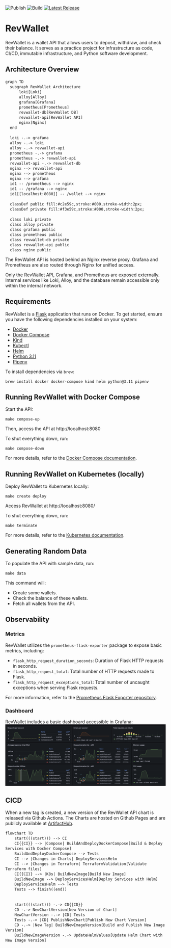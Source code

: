 ![Publish](https://github.com/arthurjguerra/revwallet/actions/workflows/chart-publish.yaml/badge.svg)
![Build](https://github.com/arthurjguerra/revwallet/actions/workflows/build.yaml/badge.svg)
[![Latest Release](https://img.shields.io/github/v/release/arthurjguerra/revwallet?include_prereleases)]([https://github.com/kubernetes/minikube/releases/latest](https://github.com/arthurjguerra/revwallet/releases/latest))

# RevWallet
RevWallet is a wallet API that allows users to deposit, withdraw, and check their balance. It serves as a practice project for infrastructure as code, CI/CD, immutable infrastructure, and Python software development.

## Architecture Overview
```mermaid
graph TD
  subgraph RevWallet Architecture
      loki[Loki]
      alloy[Alloy]
      grafana[Grafana]
      prometheus[Prometheus]
      revwallet-db[RevWallet DB]
      revwallet-api[RevWallet API]
      nginx[Nginx]
  end

  loki -.-> grafana
  alloy -.-> loki
  alloy -.-> revwallet-api
  prometheus -.-> grafana
  prometheus -.-> revwallet-api
  revwallet-api -.-> revwallet-db
  nginx --> revwallet-api
  nginx --> prometheus
  nginx --> grafana
  id1 -- /prometheus --> nginx
  id1 -- /grafana --> nginx
  id1[[localhost:8080]] -- /wallet --> nginx

  classDef public fill:#c2e59c,stroke:#000,stroke-width:2px;
  classDef private fill:#f3e59c,stroke:#000,stroke-width:2px;

  class loki private
  class alloy private
  class grafana public
  class prometheus public
  class revwallet-db private
  class revwallet-api public
  class nginx public
```
The RevWallet API is hosted behind an Nginx reverse proxy. Grafana and Prometheus are also routed through Nginx for unified access.

Only the RevWallet API, Grafana, and Prometheus are exposed externally. Internal services like Loki, Alloy, and the database remain accessible only within the internal network.

## Requirements
RevWallet is a [Flask](https://flask.palletsprojects.com/en/3.0.x/) application that runs on Docker. To get started, ensure you have the following dependencies installed on your system:
- [Docker](https://docs.docker.com/guides/getting-started/)
- [Docker Compose](https://docs.docker.com/compose/gettingstarted/)
- [Kind](https://kind.sigs.k8s.io/docs/user/quick-start/)
- [Kubectl](https://kubernetes.io/docs/reference/kubectl/)
- [Helm](https://helm.sh/docs/intro/quickstart/)
- [Python 3.11](https://www.python.org/downloads/)
- [Pipenv](https://pipenv.pypa.io/en/latest/)

To install dependencies via `brew`:
```
brew install docker docker-compose kind helm python@3.11 pipenv
```

## Running RevWallet with Docker Compose
Start the API:
```
make compose-up
```
Then, access the API at http://localhost:8080

To shut everything down, run:
```
make compose-down
```

For more details, refer to the [Docker Compose documentation](docs/docker-compose.md).

## Running RevWallet on Kubernetes (locally)
Deploy RevWallet to Kubernetes locally:

```
make create deploy
```

Access RevWallet at http://localhost:8080/

To shut everything down, run:
```
make terminate
```

For more details, refer to the [Kubernetes documentation](docs/k8s-kind.md).

## Generating Random Data
To populate the API with sample data, run:

```
make data
```

This command will:
- Create some wallets.
- Check the balance of these wallets.
- Fetch all wallets from the API.

## Observability

### Metrics
RevWallet utilizes the `prometheus-flask-exporter` package to expose basic metrics, including:

- `flask_http_request_duration_seconds`: Duration of Flask HTTP requests in seconds.
- `flask_http_request_total`: Total number of HTTP requests made to Flask.
- `flask_http_request_exceptions_total`: Total number of uncaught exceptions when serving Flask requests.

For more information, refer to the [Prometheus Flask Exporter repository](https://github.com/rycus86/prometheus_flask_exporter).

### Dashboard
RevWallet includes a basic dashboard accessible in Grafana:
![revwallet-dashboard](./docs/img/revwallet-dashboard.png)

## CICD
When a new tag is created, a new version of the RevWallet API chart is released via Github Actions. The Charts are hosted on Github Pages and are publicly available at [ArtifactHub](https://artifacthub.io/packages/helm/revwallet/revwallet-api).

```mermaid
flowchart TD
    start(((start))) --> CI
    CI{{CI}} --> |Compose| BuildAndDeployDockerCompose[Build & Deploy Services with Docker Compose]
    BuildAndDeployDockerCompose --> Tests
    CI --> |Changes in Charts| DeployServicesHelm
    CI --> |Changes in Terraform| TerraformValidation[Validate Terraform files]
    CI{{CI}} --> |K8s| BuildNewImage[Build New Image]
    BuildNewImage --> DeployServicesHelm[Deploy Services with Helm]
    DeployServicesHelm --> Tests
    Tests --> finish((end))


    start(((start))) -.-> CD{{CD}}
    CD -.-> NewChartVersion[New Version of Chart]
    NewChartVersion -.-> |CD| Tests
    Tests -.-> |CD| PublishNewChart[Publish New Chart Version]
    CD -.-> |New Tag| BuildNewImageVersion[Build and Publish New Image Version]
    BuildNewImageVersion -.-> UpdateHelmValues[Update Helm Chart with New Image Version]
```

